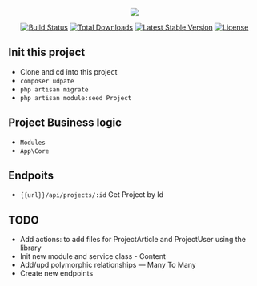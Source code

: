 <p align="center"><img src="https://laravel.com/assets/img/components/logo-laravel.svg"></p>

<p align="center">
<a href="https://travis-ci.org/laravel/framework"><img src="https://travis-ci.org/laravel/framework.svg" alt="Build Status"></a>
<a href="https://packagist.org/packages/laravel/framework"><img src="https://poser.pugx.org/laravel/framework/d/total.svg" alt="Total Downloads"></a>
<a href="https://packagist.org/packages/laravel/framework"><img src="https://poser.pugx.org/laravel/framework/v/stable.svg" alt="Latest Stable Version"></a>
<a href="https://packagist.org/packages/laravel/framework"><img src="https://poser.pugx.org/laravel/framework/license.svg" alt="License"></a>
</p>

## Init this project

- Clone and cd into this project
- ```composer udpate```
- ```php artisan migrate```
- ```php artisan module:seed Project```

## Project Business logic
- ```Modules```
- ```App\Core```

## Endpoits
- ```{{url}}/api/projects/:id``` Get Project by Id


## TODO
- Add actions: to add files for ProjectArticle and ProjectUser using the library
- Init new module and service class - Content
- Add/upd polymorphic relationships — Many To Many
- Create new endpoints
